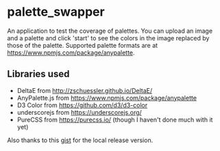 # palette_swapper
An application to test the coverage of palettes.  You can upload an image and a palette and click 'start' to see the colors in the image replaced by those of the palette.  Supported palette formats are at https://www.npmjs.com/package/anypalette.

## Libraries used
* DeltaE from http://zschuessler.github.io/DeltaE/
* AnyPalette.js from https://www.npmjs.com/package/anypalette
* D3 Color from https://github.com/d3/d3-color
* underscorejs from https://underscorejs.org/
* PureCSS from https://purecss.io/ (though I haven't done much with it yet)

Also thanks to this [gist](https://gist.github.com/walfie/a80c4432bcff70fb826d5d28158e9cc4) for the local release version.
